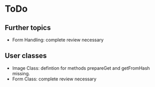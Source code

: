 # ToDo #

## Further topics ##
  * Form Handling: complete review necessary

## User classes ##
  * Image Class: defintion for methods prepareGet and getFromHash missing.
  * Form Class: complete review necessary